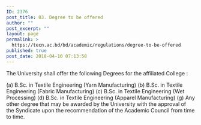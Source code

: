 ```yaml
---
ID: 2376
post_title: 03. Degree to be offered
author: ""
post_excerpt: ""
layout: page
permalink: >
  https://tecn.ac.bd/bd/academic/regulations/degree-to-be-offered
published: true
post_date: 2018-04-10 07:13:58
---
```

The University shall offer the following Degrees for the affiliated College :

(a) B.Sc. in Textile Engineering (Yarn Manufacturing)
(b) B.Sc. in Textile Engineering (Fabric Manufacturing)
(c) B.Sc. in Textile Engineering (Wet Processing)
(d) B.Sc. in Textile Engineering (Apparel Manufacturing)
(g) Any other degree that may be awarded by the University with the approval of the Syndicate upon the recommendation of the Academic Council from time to time.